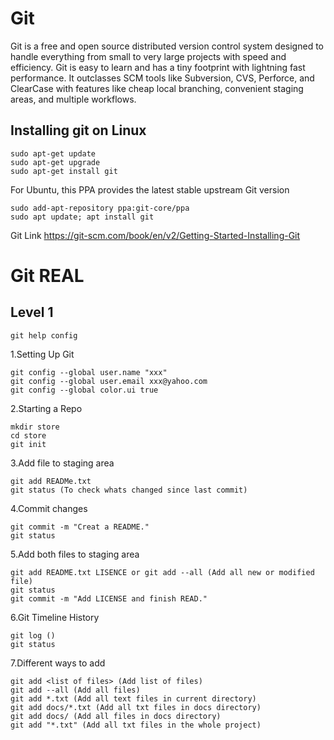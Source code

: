 # Git
Git is a free and open source distributed version control system designed to handle everything from small to very large projects with speed and efficiency.  Git is easy to learn and has a tiny footprint with lightning fast performance. It outclasses SCM tools like Subversion, CVS, Perforce, and ClearCase with features like cheap local branching, convenient staging areas, and multiple workflows.

## Installing git on Linux
```
sudo apt-get update
sudo apt-get upgrade
sudo apt-get install git
```
For Ubuntu, this PPA provides the latest stable upstream Git version
```
sudo add-apt-repository ppa:git-core/ppa
sudo apt update; apt install git
```
Git Link
https://git-scm.com/book/en/v2/Getting-Started-Installing-Git

# Git REAL
   ##                          Level 1
```
git help config
```
1.Setting Up Git
```
git config --global user.name "xxx"
git config --global user.email xxx@yahoo.com
git config --global color.ui true
```
2.Starting a Repo
```
mkdir store
cd store
git init
```
3.Add file to staging area
```
git add READMe.txt
git status (To check whats changed since last commit)
```
4.Commit changes
```
git commit -m "Creat a README."
git status
```
5.Add both files to staging area 
```
git add README.txt LISENCE or git add --all (Add all new or modified file)
git status 
git commit -m "Add LICENSE and finish READ."
```
6.Git Timeline History
```
git log ()
git status
```
7.Different ways to add 
```
git add <list of files> (Add list of files)
git add --all (Add all files)
git add *.txt (Add all text files in current directory)
git add docs/*.txt (Add all txt files in docs directory)
git add docs/ (Add all files in docs directory)
git add "*.txt" (Add all txt files in the whole project)

```
